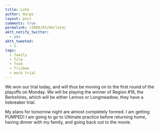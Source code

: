 ```yaml
---
title: Late
author: Harpo
layout: post
comments: true
permalink: /2009/03/04/late/
aktt_notify_twitter:
  - yes
aktt_tweeted:
  - 1
tags:
  - family
  - film
  - food
  - frisbee
  - mock trial
---
```

We won our trial today, and will thus be moving on to the first round of the playoffs on Monday. We will be playing the winner of Region #16, the Berkshires, which will be either Lennox or Longmeadow; they have a tiebreaker trial.

My plans for tomorrow night are almost completely formed. I am getting PUMPED! I am going to go to Ultimate practice before returning home, having dinner with my family, and going back out to the movie.